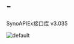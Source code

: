 # -
SynoAPIEx接口库 v3.035











![default](https://user-images.githubusercontent.com/35685389/44071554-64d876ba-9fbc-11e8-8992-70151dcecd2d.png)
